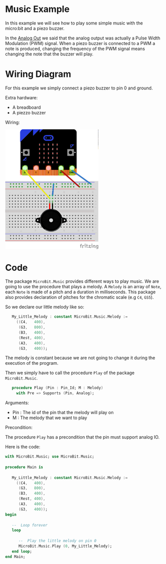 Music Example
=============

In this example we will see how to play some simple music with the micro:bit
and a piezo buzzer.

In the [Analog Out](../analog_out) we said that the analog output was actually a
Pulse Width Modulation (PWM) signal. When a piezo buzzer is connected to a PWM
a note is produced, changing the frequency of the PWM signal means changing the 
note that the buzzer will play.

Wiring Diagram
==============

For this example we simply connect a piezo buzzer to pin 0 and ground.

Extra hardware:

 - A breadboard
 - A piezzo buzzer

Wiring:

<img src="../doc/fritzing_sketches/screenshots/music.png" width="300">

Code
====

The package `MicroBit.Music` provides different ways to play music. We are going
to use the procedure that plays a melody. A `Melody` is an array of `Note`,
each `Note` is made of a pitch and a duration in milliseconds. This package
also provides declaration of pitches for the chromatic scale (e.g `C4`, `GS5`).

So we declare our little melody like so:

```ada
   My_Little_Melody : constant MicroBit.Music.Melody :=
     ((C4,   400),
      (G3,   800),
      (B3,   400),
      (Rest, 400),
      (A3,   400),
      (G3,   400));
```

The melody is constant because we are not going to change it during the
execution of the program.

Then we simply have to call the procedure `Play` of the package 
`MicroBit.Music`.

```ada
   procedure Play (Pin : Pin_Id; M : Melody)
     with Pre => Supports (Pin, Analog);
```

Arguments:

 - Pin   : The id of the pin that the melody will play on
 - M     : The melody that we want to play

Precondition:

The procedure `Play` has a precondition that the pin must support analog IO.

Here is the code:
```ada
with MicroBit.Music; use MicroBit.Music;

procedure Main is

   My_Little_Melody : constant MicroBit.Music.Melody :=
     ((C4,   400),
      (G3,   800),
      (B3,   400),
      (Rest, 400),
      (A3,   400),
      (G3,   400));
begin

   --  Loop forever
   loop

      --  Play the little melody on pin 0
      MicroBit.Music.Play (0, My_Little_Melody);
   end loop;
end Main;
```
